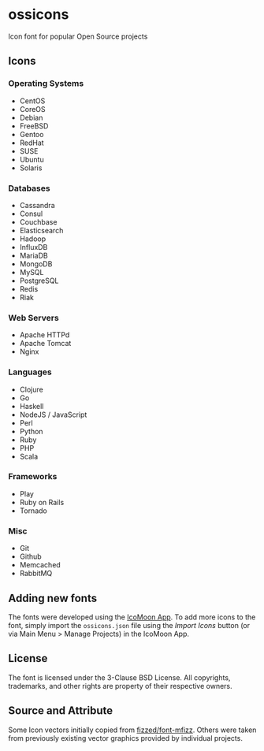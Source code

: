 # ossicons
Icon font for popular Open Source projects

## Icons

### Operating Systems

- CentOS
- CoreOS
- Debian
- FreeBSD
- Gentoo
- RedHat
- SUSE
- Ubuntu
- Solaris

### Databases

- Cassandra
- Consul
- Couchbase
- Elasticsearch
- Hadoop
- InfluxDB
- MariaDB
- MongoDB
- MySQL
- PostgreSQL
- Redis
- Riak

### Web Servers

- Apache HTTPd
- Apache Tomcat
- Nginx

### Languages

- Clojure
- Go
- Haskell
- NodeJS / JavaScript
- Perl
- Python
- Ruby
- PHP
- Scala

### Frameworks

- Play
- Ruby on Rails
- Tornado

### Misc

- Git
- Github
- Memcached
- RabbitMQ

## Adding new fonts

The fonts were developed using the [IcoMoon App](https://icomoon.io/#app-features). To add more icons to the font, simply import the ``ossicons.json`` file using the *Import Icons* button (or via Main Menu > Manage Projects) in the IcoMoon App.

## License

The font is licensed under the 3-Clause BSD License. All copyrights, trademarks, and other rights are property of their respective owners.

## Source and Attribute

Some Icon vectors initially copied from [fizzed/font-mfizz](https://github.com/fizzed/font-mfizz). Others were taken from
previously existing vector graphics provided by individual projects.
